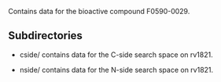 Contains data for the bioactive compound F0590-0029.

## Subdirectories

- cside/ contains data for the C-side search space on rv1821.

- nside/ contains data for the N-side search space on rv1821.


